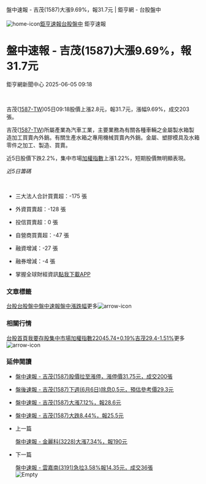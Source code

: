 
盤中速報 - 吉茂(1587)大漲9.69%，報31.7元 | 鉅亨網 - 台股盤中‌  
‌  
![home-icon](/assets/icons/breadCrumb/symbol-icon-home.svg)[鉅亨速報](/news/cat/anue_live)[台股盤中](/news/cat/tw_live) 鉅亨速報
# 盤中速報 - 吉茂(1587)大漲9.69%，報31.7元

鉅亨網新聞中心 2025-06-05 09:18

‌  

吉茂([1587-TW](https://www.cnyes.com/twstock/1587))05日09:18股價上漲2.8元，報31.7元，漲幅9.69%，成交203張。

吉茂([1587-TW](https://www.cnyes.com/twstock/1587))所屬產業為汽車工業，主要業務為有關各種車輛之金屬製水箱製造加工買賣內外銷。有關生產水箱之專用機械買賣內外銷。金屬、塑膠模具及水箱零件之加工、製造、買賣。

近5日股價下跌2.2%，集中市場[加權指數](https://invest.cnyes.com/index/TWS/TSE01)上漲1.22%，短期股價無明顯表現。

*近5日籌碼*

‌  

* 三大法人合計買賣超：-175 張
* 外資買賣超：-128 張
* 投信買賣超：0 張
* 自營商買賣超：-47 張
* 融資增減：-27 張
* 融券增減：-4 張

* 掌握全球財經資訊[點我下載APP](http://www.cnyes.com/app/?utm_source=mweb&utm_medium=HamMenuBanner&utm_campaign=fixed&utm_content=entr)

### 文章標籤

[台股](https://news.cnyes.com/tag/台股 "台股")[台股盤中](https://news.cnyes.com/tag/台股盤中 "台股盤中")[盤中速報](https://news.cnyes.com/tag/盤中速報 "盤中速報")[盤中漲跌幅](https://news.cnyes.com/tag/盤中漲跌幅 "盤中漲跌幅")更多![arrow-icon](/assets/icons/arrows/arrow-down.svg)
### 相關行情

[台股首頁](https://www.cnyes.com/twstock)[我要存股](https://supr.link/8OHaU)[集中市場加權指數22045.74+0.19%](https://invest.cnyes.com/index/TWS/TSE01)[吉茂29.4-1.51%](https://www.cnyes.com/twstock/1587)更多![arrow-icon](/assets/icons/arrows/arrow-down.svg)
### 延伸閱讀

* [盤中速報 - 吉茂(1587)股價拉至漲停，漲停價31.75元，成交200張](/news/id/6007686)
* [盤後速報 - 吉茂(1587)下週(6月6日)除息0.5元，預估參考價29.3元](/news/id/6001545)
* [盤中速報 - 吉茂(1587)大漲7.12%，報28.6元](/news/id/5939360)
* [盤中速報 - 吉茂(1587)大跌8.44%，報25.5元](/news/id/5926229)
‌  

* 上一篇
  
  [盤中速報 - 金麗科(3228)大漲7.34%，報190元](/news/id/6007951)
* 下一篇
  
  [盤中速報 - 雲嘉南(3191)急拉3.58%報14.35元，成交36張](/news/id/6006534)
‌  
![Empty](/assets/icons/skeleton/empty-image.svg)‌  
